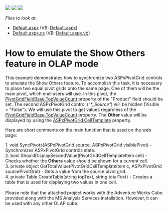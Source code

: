<!-- default badges list -->
![](https://img.shields.io/endpoint?url=https://codecentral.devexpress.com/api/v1/VersionRange/128577413/13.1.4%2B)
[![](https://img.shields.io/badge/Open_in_DevExpress_Support_Center-FF7200?style=flat-square&logo=DevExpress&logoColor=white)](https://supportcenter.devexpress.com/ticket/details/E2319)
[![](https://img.shields.io/badge/📖_How_to_use_DevExpress_Examples-e9f6fc?style=flat-square)](https://docs.devexpress.com/GeneralInformation/403183)
<!-- default badges end -->
<!-- default file list -->
*Files to look at*:

* [Default.aspx](./CS/WebSite/Default.aspx) (VB: [Default.aspx](./VB/WebSite/Default.aspx))
* [Default.aspx.cs](./CS/WebSite/Default.aspx.cs) (VB: [Default.aspx.vb](./VB/WebSite/Default.aspx.vb))
<!-- default file list end -->
# How to emulate the Show Others feature in OLAP mode


<p>This example demonstrates how to synchronize two ASPxPivotGrid controls to emulate the Show Others feature. To accomplish this task, it is necessary to place two equal pivot grids onto the same page. One of them will be the main pivot, which end-users will use. In this pivot, the <a href="http://documentation.devexpress.com/#WindowsForms/DevExpressXtraPivotGridPivotGridFieldBase_TopValueCounttopic">PivotGridFieldBase.TopValueCount</a> property of the "Product" field should be set. The second ASPxPivotGrid control (<i>"*_Source"</i>) will be hidden (Visible = "False"). We will use this pivot to get values regardless of the <a href="http://documentation.devexpress.com/#WindowsForms/DevExpressXtraPivotGridPivotGridFieldBase_TopValueCounttopic">PivotGridFieldBase.TopValueCount</a> property. The <strong>Other</strong> value will be displayed by using the <a href="http://documentation.devexpress.com/#AspNet/DevExpressWebASPxPivotGridASPxPivotGrid_CellTemplatetopic">ASPxPivotGrid.CellTemplate</a> property. </p><p>Here are short comments on the main function that is used on the web page:</p><p>1. void SyncPivots(ASPxPivotGrid source, ASPxPivotGrid visiblePivot) - Synchronizes ASPxPivotGrid controls state.<br />
2. bool ShouldDisplaySecondValue(PivotGridCellTemplateItem cell) - Checks whether the <strong>Others</strong> value should be shown for a current cell.<br />
3. private object GetTotalValue(PivotGridCellTemplateItem c, ASPxPivotGrid sourcePivotGrid) - Gets a value from the source pivot grid.<br />
4. private Table CreateTable(string topText, string totalText) - Creates a table that is used for displaying two values in one cell.<br />
 <br />
Please note that the attached project works with the Adventure Works Cube provided along with the MS Analysis Services installation. However, it can be used with any other OLAP cube.</p>

<br/>


